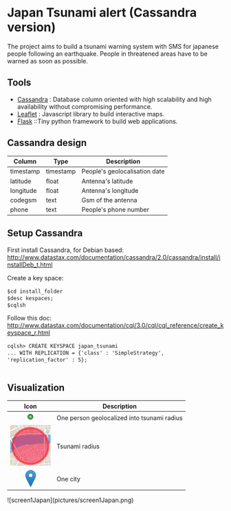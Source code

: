 # Japan Tsunami alert (Cassandra version)
The project aims to build a tsunami warning system with SMS for japanese people following an earthquake. People in threatened areas have to be warned as soon as possible.

## Tools
- [Cassandra](http://cassandra.apache.org/) : Database column oriented with high scalability and high availability without compromising performance.
- [Leaflet](http://leafletjs.com/) : Javascript library to build interactive maps.
- [Flask](http://flask.pocoo.org/) ::Tiny python framework to build web applications.  

## Cassandra design
<table>
<thead>
<tr>
	<th>Column</th>
	<th>Type</th>
	<th>Description</th>
</tr>
</thead>
<tbody>
<tr>
	<td> timestamp </td>
	<td> timestamp </td>
	<td>People's geolocalisation date</td>
</tr>
<tr>
	<td> latitude </td>
	<td> float </td>
	<td>Antenna's latitude</td>
</tr>
<tr>
	<td> longitude </td>
	<td> float </td>
	<td>Antenna's longitude</td>
</tr>
<tr>
	<td> codegsm </td>
	<td> text </td>
	<td>Gsm of the antenna</td>
</tr>
<tr>
	<td> phone </td>
	<td> text </td>
	<td>People's phone number</td>
</tr>
</tbody>
</table>  

## Setup Cassandra
First install Cassandra, for Debian based: http://www.datastax.com/documentation/cassandra/2.0/cassandra/install/installDeb_t.html

Create a key space:
```
$cd install_folder
$desc kespaces;
$cqlsh
```
Follow this doc: http://www.datastax.com/documentation/cql/3.0/cql/cql_reference/create_keyspace_r.html
```
cqlsh> CREATE KEYSPACE japan_tsunami
... WITH REPLICATION = {'class' : 'SimpleStrategy', 'replication_factor' : 5};


```

## Visualization  
<table>
<thead>
<tr>
	<th>Icon</th>
	<th>Description</th>
</tr>
</thead>
<tbody>
<tr>
	<td> <center><img src="pictures/greencircle.png" /><center> </td>
	<td>One person geolocalized into tsunami radius</td>
</tr>
<tr>
	<td> <center><img src="pictures/redcircle.png" /><center> </td>
	<td>Tsunami radius</td>
</tr>
<tr>
	<td> <center><img src="pictures/marker.png" /><center> </td>
	<td>One city</td>
</tr>
</tbody>
</table>
![screen1Japan](pictures/screen1Japan.png)  
